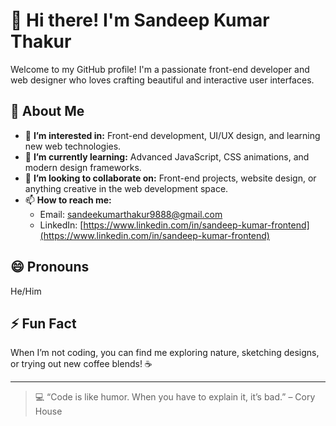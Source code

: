 # 👋 Hi there! I'm Sandeep Kumar Thakur  
Welcome to my GitHub profile! I'm a passionate front-end developer and web designer who loves crafting beautiful and interactive user interfaces.  

## 🌟 About Me  
- 👀 **I’m interested in:** Front-end development, UI/UX design, and learning new web technologies.  
- 🌱 **I’m currently learning:** Advanced JavaScript, CSS animations, and modern design frameworks.  
- 💞️ **I’m looking to collaborate on:** Front-end projects, website design, or anything creative in the web development space.  
- 📫 **How to reach me:**  
  - Email: [sandeekumarthakur9888@gmail.com](mailto:sandeekumarthakur9888@gmail.com)  
  - LinkedIn: [https://www.linkedin.com/in/sandeep-kumar-frontend](https://www.linkedin.com/in/sandeep-kumar-frontend)  

## 😄 Pronouns  
He/Him  

## ⚡ Fun Fact  
When I’m not coding, you can find me exploring nature, sketching designs, or trying out new coffee blends! ☕  

---

> 💻 “Code is like humor. When you have to explain it, it’s bad.” – Cory House  
